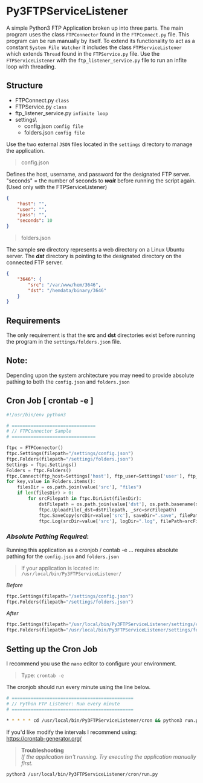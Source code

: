 # Py3FTPServiceListener

A simple Python3 FTP Application broken up into three parts. The main program uses the class `FTPConnector` found in the `FTPConnect.py` file. This program can be run manually by itself. To extend its functionality to act as a constant `System File Watcher` it includes the class `FTPServiceListener` which extends `Thread` found in the `FTPService.py` file. Use the `FTPServiceListener` with the `ftp_listener_service.py` file to run an infite loop with threading. 

## Structure
- FTPConnect.py `class`
- FTPService.py `class`
- ftp_listener_service.py `infinite loop`
- settings\
    - config.json `config file`
    - folders.json `config file`

Use the two external `JSON` files located in the `settings` directory to manage the application.




> config.json

Defines the host, username, and password for the designated FTP server. "seconds" = the number of seconds to **_wait_** before running the script again. (Used only with the FTPServiceListener)
```json
{
    "host": "",
    "user": "",
    "pass": "",
    "seconds": 10
}
```

> folders.json

The sample **_src_** directory represents a web directory on a Linux Ubuntu server. The **_dst_** directory is pointing to the designated directory on the connected FTP server.
```json
{
    "3646": {
        "src": "/var/www/hem/3646",
        "dst": "/hemdata/binary/3646"
    }
}
```

## Requirements

The only requirement is that the **src** and **dst** directories exist before running the program in the `settings/folders.json` file.

## Note:

Depending upon the system architecture you may need to provide absolute pathing to both the `config.json` and `folders.json`

## Cron Job [ crontab -e ]
```python
#!/usr/bin/env python3

# ===============================
# // FTPConnector Sample
# ===============================

ftpc = FTPConnector()
ftpc.Settings(filepath="/settings/config.json")
ftpc.Folders(filepath="/settings/folders.json")
Settings = ftpc.Settings()
Folders = ftpc.Folders()
ftpc.Connect(ftp_host=Settings['host'], ftp_user=Settings['user'], ftp_password=Settings['pass'])
for key,value in Folders.items():
    filesDir = os.path.join(value['src'], "files")
    if len(filesDir) > 0:
        for srcFilepath in ftpc.DirList(filesDir):
            dstFilepath = os.path.join(value['dst'], os.path.basename(srcFilepath))
            ftpc.UploadFile(_dst=dstFilepath, _src=srcFilepath)
            ftpc.SaveCopy(srcDir=value['src'], saveDir=".save", filePath=srcFilepath)
            ftpc.Log(srcDir=value['src'], logDir=".log", filePath=srcFilepath, fileExtension="txt")
```

### _Absolute Pathing Required_:
Running this application as a cronjob / contab -e ... requires absolute pathing for the `config.json` and `folders.json`

> If your application is located in: `/usr/local/bin/Py3FTPServiceListener/` 

_Before_

```python
ftpc.Settings(filepath="/settings/config.json")
ftpc.Folders(filepath="/settings/folders.json")
```
_After_

```python
ftpc.Settings(filepath="/usr/local/bin/Py3FTPServiceListener/settings/config.json")
ftpc.Folders(filepath="/usr/local/bin/Py3FTPServiceListener/settings/folders.json")
```

## Setting up the Cron Job
I recommend you use the `nano` editor to configure your environment.

> Type: `crontab -e`

The cronjob should run every minute using the line below.

```bash
# =============================================
# // Python FTP Listener: Run every minute
# =============================================

* * * * * cd /usr/local/bin/Py3FTPServiceListener/cron && python3 run.py
```
If you'd like modify the intervals I recommend using:<br> https://crontab-generator.org/

> **Troubleshooting** <br>
> _If the application isn't running. Try executing the application manually first._
```bash
python3 /usr/local/bin/Py3FTPServiceListener/cron/run.py
```

